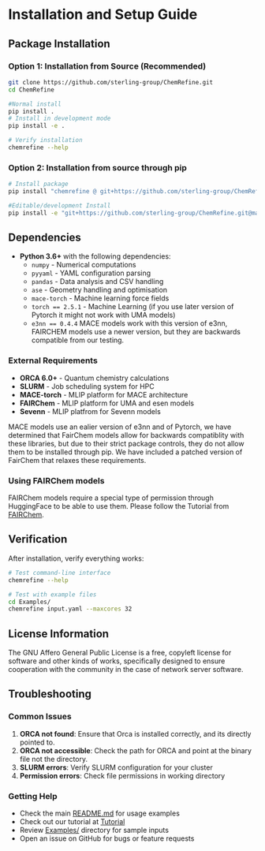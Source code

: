# Installation and Setup Guide

## Package Installation

### Option 1: Installation from Source (Recommended)
```bash
git clone https://github.com/sterling-group/ChemRefine.git
cd ChemRefine

#Normal install 
pip install . 
# Install in development mode
pip install -e .

# Verify installation
chemrefine --help
```

### Option 2: Installation from source through pip
```bash
# Install package
pip install "chemrefine @ git+https://github.com/sterling-group/ChemRefine.git@main"

#Editable/development Install
pip install -e "git+https://github.com/sterling-group/ChemRefine.git@main#egg=chemrefine"

```

## Dependencies
- **Python 3.6+** with the following dependencies:
  - `numpy` - Numerical computations
  - `pyyaml` - YAML configuration parsing  
  - `pandas` - Data analysis and CSV handling
  - `ase` - Geometry handling and optimisation
  - `mace-torch` - Machine learning force fields
  - `torch == 2.5.1` - Machine Learning (if you use later version of Pytorch it might not work with UMA models)
  - `e3nn == 0.4.4` MACE models work with this version of e3nn, FAIRCHEM models use a newer version, but they are backwards compatible from our testing. 
### External Requirements

- **ORCA 6.0+** - Quantum chemistry calculations
- **SLURM** - Job scheduling system for HPC
- **MACE-torch** - MLIP platform for MACE architecture
- **FAIRChem** - MLIP platform for UMA and esen models
- **Sevenn** - MLIP platfrom for Sevenn models

MACE models use an ealier version of e3nn and of Pytorch, we have determined that FairChem models allow for backwards compatiblity with these libraries, but due to their strict package controls, they do not allow them to be installed through pip. We have included a patched version of FairChem that relaxes these requirements. 

### Using FAIRChem models

FAIRChem models require a special type of permission through HuggingFace to be able to use them. Please follow the Tutorial from [FAIRChem](https://github.com/facebookresearch/fairchem).


## Verification

After installation, verify everything works:

```bash
# Test command-line interface
chemrefine --help

# Test with example files
cd Examples/
chemrefine input.yaml --maxcores 32
```

## License Information

The GNU Affero General Public License is a free, copyleft license for
software and other kinds of works, specifically designed to ensure
cooperation with the community in the case of network server software.

## Troubleshooting

### Common Issues

1. **ORCA not found**: Ensure that Orca is installed correctly, and its directly pointed to.
2. **ORCA not accessible**: Check the path for ORCA and point at the binary file not the directory.
3. **SLURM errors**: Verify SLURM configuration for your cluster
4. **Permission errors**: Check file permissions in working directory

### Getting Help

- Check the main [README.md](../README.md) for usage examples
- Check out our tutorial at [Tutorial](https://sterling-group.github.io/ChemRefine/)
- Review [Examples/](Examples/) directory for sample inputs
- Open an issue on GitHub for bugs or feature requests
